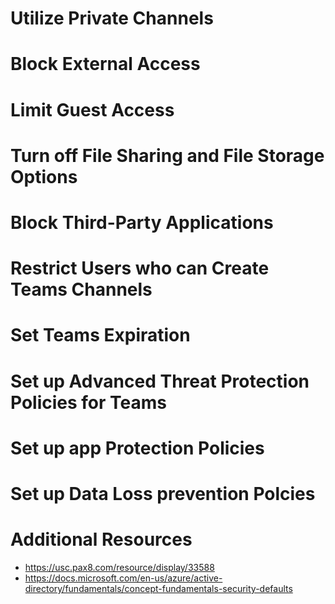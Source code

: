 # Utilize Private Channels

# Block External Access

# Limit Guest Access

# Turn off File Sharing and File Storage Options

# Block Third-Party Applications

# Restrict Users who can Create Teams Channels

# Set Teams Expiration

# Set up Advanced Threat Protection Policies for Teams

# Set up app Protection Policies

# Set up Data Loss prevention Polcies


# Additional Resources
- https://usc.pax8.com/resource/display/33588
- https://docs.microsoft.com/en-us/azure/active-directory/fundamentals/concept-fundamentals-security-defaults

